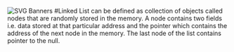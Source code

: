 ![SVG Banners](https://svg-banners.vercel.app/api?type=glitch&text1=Linked_List&width=1200&height=200)
#Linked List can be defined as collection of objects called nodes that are randomly stored in the memory.
A node contains two fields i.e. data stored at that particular address and the pointer which contains the address of the next node in the memory.
The last node of the list contains pointer to the null.
